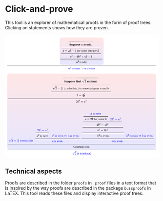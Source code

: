 # Click-and-prove

This tool is an explorer of mathematical proofs in the form of proof trees. Clicking on statements shows how they are proven.

<img src="./screenshot.png"/>


## Technical aspects

Proofs are described in the folder `proofs` in `.proof` files in a text format that is inspired by the way proofs are described in the package `bussproofs` in LaTEX. This tool reads these files and display interactive proof trees.

